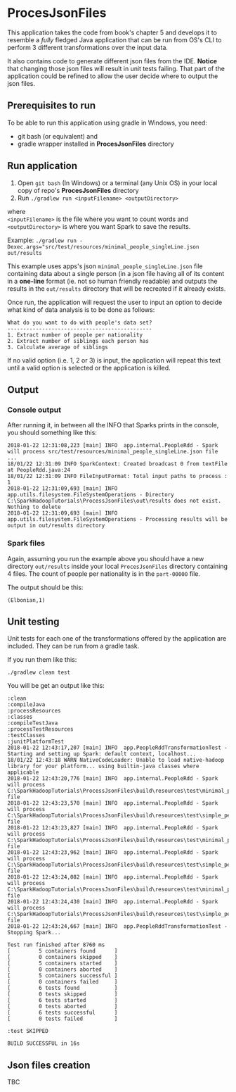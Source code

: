 # ProcesJsonFiles #

This application takes the code from book's chapter 5 and develops it to resemble a _fully_ fledged Java application that can be run from OS's CLI to perform 3 different transformations over the input data. 

It also contains code to generate different json files from the IDE. **Notice** that changing those json files will result in unit tests failing. That part of the application could be refined to allow the user decide where to output the json files. 

## Prerequisites to run ##

To be able to run this application using gradle in Windows, you need:

- git bash (or equivalent) and
- gradle wrapper installed in **ProcesJsonFiles** directory


## Run application ##

1. Open `git bash` (In Windows) or a terminal (any Unix OS) in your local copy of repo's **ProcesJsonFiles** directory
2. Run `./gradlew run <inputFilename> <outputDirectory>`

where  
`<inputFilename>` is the file where you want to count words and  
`<outputDirectory>` is where you want Spark to save the results. 

Example:
`./gradlew run -Dexec.args="src/test/resources/minimal_people_singleLine.json out/results`

This example uses apps's json `minimal_people_singleLine.json` file containing data about a single person (in a json file having all of its content in a **one-line** format (ie. not so human friendly readable) and outputs the results in the `out/results` directory that will be recreated if it already exists.

Once run, the application will request the user to input an option to decide what kind of data analysis is to be done as follows:

    What do you want to do with people's data set?
    ----------------------------------------------
    1. Extract number of people per nationality
    2. Extract number of siblings each person has
    3. Calculate average of siblings

If no valid option (i.e. 1, 2 or 3) is input, the application will repeat this text until a valid option is selected or the application is killed.

## Output ##

### Console output ###
After running it, in between all the INFO that Sparks prints in the console, you should something like this:

    2018-01-22 12:31:08,223 [main] INFO  app.internal.PeopleRdd - Spark will process src/test/resources/minimal_people_singleLine.json file
    ...
    18/01/22 12:31:09 INFO SparkContext: Created broadcast 0 from textFile at PeopleRdd.java:24
    18/01/22 12:31:09 INFO FileInputFormat: Total input paths to process : 1
    2018-01-22 12:31:09,693 [main] INFO  app.utils.filesystem.FileSystemOperations - Directory C:\SparkHadoopTutorials\ProcessJsonFiles\out\results does not exist. Nothing to delete
    2018-01-22 12:31:09,693 [main] INFO  app.utils.filesystem.FileSystemOperations - Processing results will be output in out/results directory

### Spark files ###
Again, assuming you run the example above you should have a new directory `out/results` inside your local `ProcesJsonFiles` directory containing 4 files. The count of people per nationality is in the `part-00000` file. 

The output should be this:

    (Elbonian,1)

## Unit testing ##

Unit tests for each one of the transformations offered by the application are included. They can be run from a gradle task.

If you run them like this:

    ./gradlew clean test

You will be get an output like this:

    :clean
    :compileJava
    :processResources
    :classes
    :compileTestJava
    :processTestResources
    :testClasses
    :junitPlatformTest
    2018-01-22 12:43:17,207 [main] INFO  app.PeopleRddTransformationTest - Starting and setting up Spark: default context, localhost...
    18/01/22 12:43:18 WARN NativeCodeLoader: Unable to load native-hadoop library for your platform... using builtin-java classes where applicable
    2018-01-22 12:43:20,776 [main] INFO  app.internal.PeopleRdd - Spark will process C:\SparkHadoopTutorials\ProcessJsonFiles\build\resources\test\minimal_people_singleLine.json file
    2018-01-22 12:43:23,570 [main] INFO  app.internal.PeopleRdd - Spark will process C:\SparkHadoopTutorials\ProcessJsonFiles\build\resources\test\simple_people_singleLine.json file
    2018-01-22 12:43:23,827 [main] INFO  app.internal.PeopleRdd - Spark will process C:\SparkHadoopTutorials\ProcessJsonFiles\build\resources\test\minimal_people_singleLine.json file
    2018-01-22 12:43:23,962 [main] INFO  app.internal.PeopleRdd - Spark will process C:\SparkHadoopTutorials\ProcessJsonFiles\build\resources\test\simple_people_singleLine.json file
    2018-01-22 12:43:24,082 [main] INFO  app.internal.PeopleRdd - Spark will process C:\SparkHadoopTutorials\ProcessJsonFiles\build\resources\test\minimal_people_singleLine.json file
    2018-01-22 12:43:24,430 [main] INFO  app.internal.PeopleRdd - Spark will process C:\SparkHadoopTutorials\ProcessJsonFiles\build\resources\test\simple_people_singleLine.json file
    2018-01-22 12:43:24,667 [main] INFO  app.PeopleRddTransformationTest - Stopping Spark...

    Test run finished after 8760 ms
    [         5 containers found      ]
    [         0 containers skipped    ]
    [         5 containers started    ]
    [         0 containers aborted    ]
    [         5 containers successful ]
    [         0 containers failed     ]
    [         6 tests found           ]
    [         0 tests skipped         ]
    [         6 tests started         ]
    [         0 tests aborted         ]
    [         6 tests successful      ]
    [         0 tests failed          ]

    :test SKIPPED

    BUILD SUCCESSFUL in 16s

## Json files creation ##

TBC